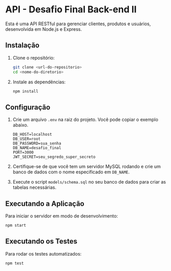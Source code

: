 # API - Desafio Final Back-end II

Esta é uma API RESTful para gerenciar clientes, produtos e usuários, desenvolvida em Node.js e Express.

## Instalação

1. Clone o repositório:
   ```bash
   git clone <url-do-repositorio>
   cd <nome-do-diretorio>
   ```

2. Instale as dependências:
   ```bash
   npm install
   ```

## Configuração

1. Crie um arquivo `.env` na raiz do projeto. Você pode copiar o exemplo abaixo.

   ```
   DB_HOST=localhost
   DB_USER=root
   DB_PASSWORD=sua_senha
   DB_NAME=desafio_final
   PORT=3000
   JWT_SECRET=seu_segredo_super_secreto
   ```

2. Certifique-se de que você tem um servidor MySQL rodando e crie um banco de dados com o nome especificado em `DB_NAME`.

3. Execute o script `models/schema.sql` no seu banco de dados para criar as tabelas necessárias.

## Executando a Aplicação

Para iniciar o servidor em modo de desenvolvimento:
```bash
npm start
```

## Executando os Testes

Para rodar os testes automatizados:
```bash
npm test
``` 